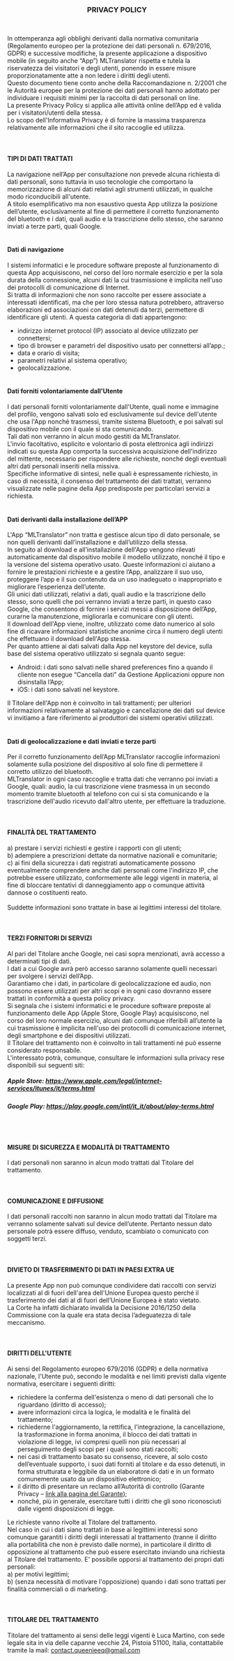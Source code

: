 <h3 align="center">PRIVACY POLICY</h3> <br />

In ottemperanza agli obblighi derivanti dalla normativa comunitaria (Regolamento europeo per la protezione dei dati personali n. 679/2016, GDPR) e successive modifiche, la presente applicazione a dispositivo mobile (in seguito anche “App”) MLTranslator rispetta e tutela la riservatezza dei visitatori e degli utenti, ponendo in essere misure proporzionatamente atte a non ledere i diritti degli utenti.<br /> 
Questo documento tiene conto anche della Raccomandazione n. 2/2001 che le Autorità europee per la protezione dei dati personali hanno adottato per individuare i requisiti minimi per la raccolta di dati personali on line. <br />
La presente Privacy Policy si applica alle attività online dell’App ed è valida per i visitatori/utenti della stessa.<br />
Lo scopo dell'Informativa Privacy è di fornire la massima trasparenza relativamente alle informazioni che il sito raccoglie ed utilizza.
<br /><br /><br />

#### TIPI DI DATI TRATTATI
La navigazione nell’App per consultazione non prevede alcuna richiesta di dati personali, sono tuttavia in uso tecnologie che comportano la memorizzazione di alcuni dati relativi agli strumenti utilizzati, in qualche modo riconducibili all'utente.<br />
A titolo esemplificativo ma non esaustivo questa App utilizza la posizione dell’utente, esclusivamente al fine di permettere il corretto funzionamento del bluetooth e i dati, quali audio e la trascrizione dello stesso, che saranno inviati a terze parti, quali Google.
<br /><br />

#### Dati di navigazione
I sistemi informatici e le procedure software preposte al funzionamento di questa App acquisiscono, nel corso del loro normale esercizio e per la sola durata della connessione, alcuni dati la cui trasmissione è implicita nell'uso dei protocolli di comunicazione di Internet.<br />
Si tratta di informazioni che non sono raccolte per essere associate a interessati identificati, ma che per loro stessa natura potrebbero, attraverso elaborazioni ed associazioni con dati detenuti da terzi, permettere di identificare gli utenti. A questa categoria di dati appartengono:
- indirizzo internet protocol (IP) associato al device utilizzato per connettersi;
- tipo di browser e parametri del dispositivo usato per connettersi all’app.;
- data e orario di visita;
- parametri relativi al sistema operativo;
- geolocalizzazione.
<br /><br />

#### Dati forniti volontariamente dall'Utente
I dati personali forniti volontariamente dall'Utente, quali nome e immagine del profilo, vengono salvati solo ed esclusivamente sul device dell'utente che usa l'App nonché trasmessi, tramite sistema Bluetooth, e poi salvati sul dispositivo mobile con il quale si sta comunicando. <br />
Tali dati non verranno in alcun modo gestiti da MLTranslator.<br />
L'invio facoltativo, esplicito e volontario di posta elettronica agli indirizzi indicati su questa App comporta la successiva acquisizione dell'indirizzo del mittente, necessario per rispondere alle richieste, nonché degli eventuali altri dati personali inseriti nella missiva.<br />
Specifiche informative di sintesi, nelle quali è espressamente richiesto, in caso di necessità, il consenso del trattamento dei dati trattati, verranno visualizzate nelle pagine della App predisposte per particolari servizi a richiesta.
<br /><br />

#### Dati derivanti dalla installazione dell’APP
L'App “MLTranslator” non tratta e gestisce alcun tipo di dato personale, se non quelli derivanti dall’installazione e dall’utilizzo della stessa.<br />
In seguito al download e all’installazione dell'App vengono rilevati automaticamente dal dispositivo mobile il modello utilizzato, nonché il tipo e la versione del sistema operativo usato. Queste informazioni ci aiutano a fornire le prestazioni richieste e a gestire l’App, analizzare il suo uso, proteggere l’app e il suo contenuto da un uso inadeguato o inappropriato e migliorare l’esperienza dell’utente.<br />
Gli unici dati utilizzati, relativi a dati, quali audio e la trascrizione dello stesso, sono quelli che poi verranno inviati a terze parti, in questo caso Google, che consentono di fornire i servizi messi a disposizione dell’App, curarne la manutenzione, migliorarla e comunicare con gli utenti.<br />
Il download dell'App viene, inoltre, utilizzato come dato numerico al solo fine di ricavare informazioni statistiche anonime circa il numero degli utenti che effettuano il download dell'App stessa.<br />
Per quanto attiene ai dati salvati dalla App nel keystore del device, sulla base del sistema operativo utilizzato si segnala quanto segue:
- Android: i dati sono salvati nelle shared preferences fino a quando il cliente non esegue “Cancella dati” da Gestione Applicazioni oppure non disinstalla l’App;
- iOS: i dati sono salvati nel keystore. 

Il Titolare dell'App non è coinvolto in tali trattamenti; per ulteriori informazioni relativamente al salvataggio e cancellazione dei dati sul device vi invitiamo a fare riferimento ai produttori dei sistemi operativi utilizzati.
<br /><br />

#### Dati di geolocalizzazione e dati inviati e terze parti 
Per il corretto funzionamento dell’App MLTranslator raccoglie informazioni solamente sulla posizione del dispositivo al solo fine di permettere il corretto utilizzo del bluetooth.<br />
MLTranslator in ogni caso raccoglie e tratta dati che verranno poi inviati a Google, quali: audio, la cui trascrizione viene trasmessa in un secondo momento tramite bluetooth al telefono con cui si sta comunicando e la trascrizione dell'audio ricevuto dall'altro utente, per effettuare la traduzione.
<br /><br /><br />

#### FINALITÀ DEL TRATTAMENTO
a) prestare i servizi richiesti e gestire i rapporti con gli utenti; <br />
b) adempiere a prescrizioni dettate da normative nazionali e comunitarie; <br />
c) ai fini della sicurezza i dati registrati automaticamente possono eventualmente comprendere anche dati personali come l'indirizzo IP, che potrebbe essere utilizzato, conformemente alle leggi vigenti in materia, al fine di bloccare tentativi di danneggiamento app o comunque attività dannose o costituenti reato.
<br /><br />
Suddette informazioni sono trattate in base ai legittimi interessi del titolare.
<br /><br /><br />

#### TERZI FORNITORI DI SERVIZI 
Al pari del Titolare anche Google, nei casi sopra menzionati, avrà accesso a determinati tipi di dati.<br />
I dati a cui Google avrà però accesso saranno solamente quelli necessari per svolgere i servizi dell’App.<br />
Garantiamo che i dati, in particolare di geolocalizzazione ed audio, non possono essere utilizzati per altri scopi e in ogni caso dovranno essere trattati in conformità a questa policy privacy.<br />
Si segnala che i sistemi informatici e le procedure software preposte al funzionamento delle App (Apple Store, Google Play) acquisiscono, nel corso del loro normale esercizio, alcuni dati comunque riferibili all’utente la cui trasmissione è implicita nell'uso dei protocolli di comunicazione internet, degli smartphone e dei dispositivi utilizzati.<br />
Il Titolare del trattamento non è coinvolto in tali trattamenti né può esserne considerato responsabile.<br />
L'interessato potrà, comunque, consultare le informazioni sulla privacy rese disponibili sui seguenti siti: <br />
##### Apple Store: https://www.apple.com/legal/internet-services/itunes/it/terms.html
##### Google Play: https://play.google.com/intl/it_it/about/play-terms.html
<br /><br />

#### MISURE DI SICUREZZA E MODALITÀ DI TRATTAMENTO
I dati personali non saranno in alcun modo trattati dal Titolare del trattamento.
<br /><br /><br />

#### COMUNICAZIONE E DIFFUSIONE
I dati personali raccolti non saranno in alcun modo trattati dal Titolare ma verranno solamente salvati sul device dell’utente. Pertanto nessun dato personale potrà essere diffuso, venduto, scambiato o comunicato con soggetti terzi.
<br /><br /><br />

#### DIVIETO DI TRASFERIMENTO DI DATI IN PAESI EXTRA UE
La presente App non può comunque condividere dati raccolti con servizi localizzati al di fuori dell'area dell'Unione Europea questo perché il trasferimento dei dati al di fuori dell’Unione Europea è stato vietato. <br />
La Corte ha infatti dichiarato invalida la Decisione 2016/1250 della Commissione con la quale era stata decisa l’adeguatezza di tale meccanismo. 
<br /><br /><br />

#### DIRITTI DELL'UTENTE
Ai sensi del Regolamento europeo 679/2016 (GDPR) e della normativa nazionale, l'Utente può, secondo le modalità e nei limiti previsti dalla vigente normativa, esercitare i seguenti diritti: 
- richiedere la conferma dell'esistenza o meno di dati personali che lo riguardano (diritto di accesso);
- avere informazioni circa la logica, le modalità e le finalità del trattamento;
- richiederne l'aggiornamento, la rettifica, l'integrazione, la cancellazione, la trasformazione in forma anonima, il blocco dei dati trattati in violazione di legge, ivi compresi quelli non più necessari al perseguimento degli scopi per i quali sono stati raccolti;
- nei casi di trattamento basato su consenso, ricevere, al solo costo dell’eventuale supporto, i suoi dati forniti al titolare e da esso detenuti, in forma strutturata e leggibile da un elaboratore di dati e in un formato comunemente usato da un dispositivo elettronico;
- il diritto di presentare un reclamo all’Autorità di controllo (Garante Privacy – <a href="http://www.garanteprivacy.it/web/guest/home/docweb/-/docweb-display/docweb/4535524" target="_blank" rel="noopener noreferrer">link alla pagina del Garante</a>); 
- nonché, più in generale, esercitare tutti i diritti che gli sono riconosciuti dalle vigenti disposizioni di legge.

Le richieste vanno rivolte al Titolare del trattamento. <br />
Nel caso in cui i dati siano trattati in base ai legittimi interessi sono comunque garantiti i diritti degli interessati al trattamento (tranne il diritto alla portabilità che non è previsto dalle norme), in particolare il diritto di opposizione al trattamento che può essere esercitato inviando una richiesta al Titolare del trattamento. E' possibile opporsi al trattamento dei propri dati personali:<br />
a) per motivi legittimi;<br />
b) (senza necessità di motivare l'opposizione) quando i dati sono trattati per finalità commerciali o di marketing.
<br /><br /><br />

#### TITOLARE DEL TRATTAMENTO
Titolare del trattamento ai sensi delle leggi vigenti è Luca Martino, con sede legale sita in via delle capanne vecchie 24, Pistoia 51100, Italia, contattabile tramite la mail: contact.queenieeq@gmail.com

